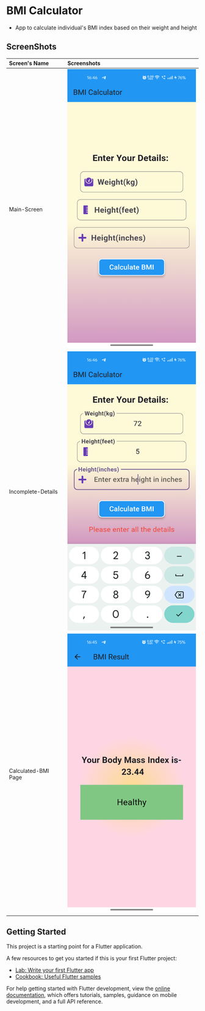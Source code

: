 # BMI Calculator

- App to calculate individual's BMI index based on their weight and height

## ScreenShots

| Screen's Name            | Screenshots                                                  |
|:-------------------------|:-------------------------------------------------------------|
| Main-Screen              | <img src="main_screen.png" width="350" height="730"> |
| Incomplete-Details       | <img src="incomplete_details.png" width="350" height="730"> |
| Calculated-BMI Page      | <img src="computed_bmi.png" width="350" height="730"> |

## Getting Started

This project is a starting point for a Flutter application.

A few resources to get you started if this is your first Flutter project:

- [Lab: Write your first Flutter app](https://docs.flutter.dev/get-started/codelab)
- [Cookbook: Useful Flutter samples](https://docs.flutter.dev/cookbook)

For help getting started with Flutter development, view the
[online documentation](https://docs.flutter.dev/), which offers tutorials,
samples, guidance on mobile development, and a full API reference.
